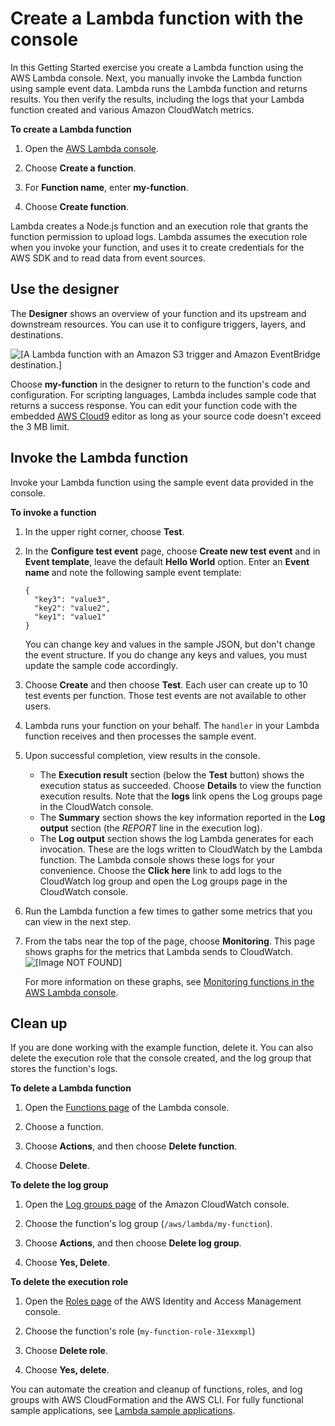 # Create a Lambda function with the console<a name="getting-started-create-function"></a>

In this Getting Started exercise you create a Lambda function using the AWS Lambda console\. Next, you manually invoke the Lambda function using sample event data\. Lambda runs the Lambda function and returns results\. You then verify the results, including the logs that your Lambda function created and various Amazon CloudWatch metrics\. 

**To create a Lambda function**

1. Open the [AWS Lambda console](https://console.aws.amazon.com/lambda/home)\.

1. Choose **Create a function**\.

1. For **Function name**, enter **my\-function**\.

1. Choose **Create function**\.

Lambda creates a Node\.js function and an execution role that grants the function permission to upload logs\. Lambda assumes the execution role when you invoke your function, and uses it to create credentials for the AWS SDK and to read data from event sources\.

## Use the designer<a name="get-started-designer"></a>

The **Designer** shows an overview of your function and its upstream and downstream resources\. You can use it to configure triggers, layers, and destinations\.

![\[A Lambda function with an Amazon S3 trigger and Amazon EventBridge destination.\]](http://docs.aws.amazon.com/lambda/latest/dg/images/console-designer.png)

Choose **my\-function** in the designer to return to the function's code and configuration\. For scripting languages, Lambda includes sample code that returns a success response\. You can edit your function code with the embedded [AWS Cloud9](https://docs.aws.amazon.com/cloud9/latest/user-guide/) editor as long as your source code doesn't exceed the 3 MB limit\.

## Invoke the Lambda function<a name="get-started-invoke-manually"></a>

Invoke your Lambda function using the sample event data provided in the console\.

**To invoke a function**

1. In the upper right corner, choose **Test**\.

1. In the **Configure test event** page, choose **Create new test event** and in **Event template**, leave the default **Hello World** option\. Enter an **Event name** and note the following sample event template:

   ```
   {
     "key3": "value3",
     "key2": "value2",
     "key1": "value1"
   }
   ```

   You can change key and values in the sample JSON, but don't change the event structure\. If you do change any keys and values, you must update the sample code accordingly\.

1. Choose **Create** and then choose **Test**\. Each user can create up to 10 test events per function\. Those test events are not available to other users\.

1. Lambda runs your function on your behalf\. The `handler` in your Lambda function receives and then processes the sample event\. 

1. Upon successful completion, view results in the console\. 
   + The **Execution result** section \(below the **Test** button\) shows the execution status as succeeded\. Choose **Details** to view the function execution results\. Note that the **logs** link opens the Log groups page in the CloudWatch console\.
   + The **Summary** section shows the key information reported in the **Log output** section \(the *REPORT* line in the execution log\)\.
   + The **Log output** section shows the log Lambda generates for each invocation\. These are the logs written to CloudWatch by the Lambda function\. The Lambda console shows these logs for your convenience\. Choose the **Click here** link to add logs to the CloudWatch log group and open the Log groups page in the CloudWatch console\.

1. Run the Lambda function a few times to gather some metrics that you can view in the next step\.

1. From the tabs near the top of the page, choose **Monitoring**\. This page shows graphs for the metrics that Lambda sends to CloudWatch\.  
![\[Image NOT FOUND\]](http://docs.aws.amazon.com/lambda/latest/dg/images/metrics-functions-list.png)

   For more information on these graphs, see [Monitoring functions in the AWS Lambda console](monitoring-functions-access-metrics.md)\.

## Clean up<a name="gettingstarted-cleanup"></a>

If you are done working with the example function, delete it\. You can also delete the execution role that the console created, and the log group that stores the function's logs\.

**To delete a Lambda function**

1. Open the [Functions page](https://console.aws.amazon.com/lambda/home#/functions) of the Lambda console\.

1. Choose a function\.

1. Choose **Actions**, and then choose **Delete function**\.

1. Choose **Delete**\.

**To delete the log group**

1. Open the [Log groups page](https://console.aws.amazon.com/cloudwatch/home#logs:) of the Amazon CloudWatch console\.

1. Choose the function's log group \(`/aws/lambda/my-function`\)\.

1. Choose **Actions**, and then choose **Delete log group**\.

1. Choose **Yes, Delete**\.

**To delete the execution role**

1. Open the [Roles page](https://console.aws.amazon.com/iam/home?#/roles) of the AWS Identity and Access Management console\.

1. Choose the function's role \(`my-function-role-31exxmpl`\)

1. Choose **Delete role**\.

1. Choose **Yes, delete**\.

You can automate the creation and cleanup of functions, roles, and log groups with AWS CloudFormation and the AWS CLI\. For fully functional sample applications, see [Lambda sample applications](lambda-samples.md)\.